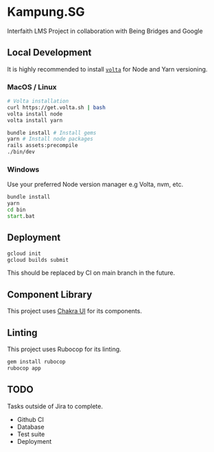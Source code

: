 # Kampung.SG

Interfaith LMS Project in collaboration with Being Bridges and Google

## Local Development

It is highly recommended to install [`volta`](https://volta.sh/) for Node and Yarn versioning.

### MacOS / Linux

```sh
# Volta installation
curl https://get.volta.sh | bash
volta install node
volta install yarn

bundle install # Install gems
yarn # Install node packages
rails assets:precompile
./bin/dev
```

### Windows

Use your preferred Node version manager e.g Volta, nvm, etc.

```bat
bundle install
yarn
cd bin
start.bat
```

## Deployment

```sh
gcloud init
gcloud builds submit
```

This should be replaced by CI on main branch in the future.

## Component Library

This project uses [Chakra UI](https://chakra-ui.com/) for its components.

## Linting

This project uses Rubocop for its linting.

```sh
gem install rubocop
rubocop app
```

## TODO

Tasks outside of Jira to complete.

- Github CI
- Database
- Test suite
- Deployment
